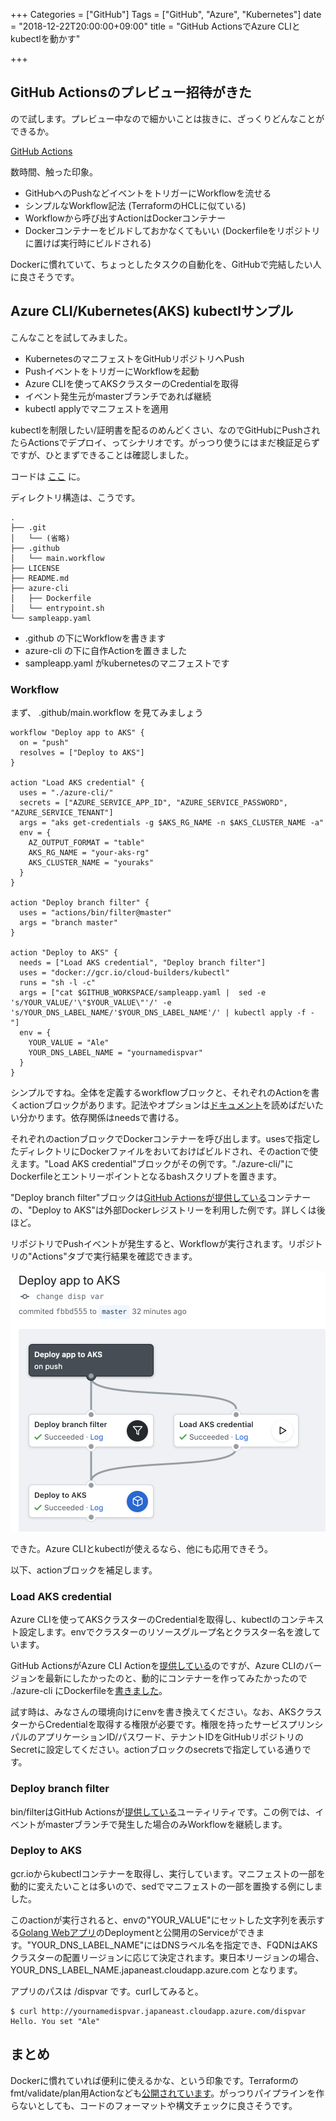+++
Categories = ["GitHub"]
Tags = ["GitHub", "Azure", "Kubernetes"]
date = "2018-12-22T20:00:00+09:00"
title = "GitHub ActionsでAzure CLIとkubectlを動かす"

+++

## GitHub Actionsのプレビュー招待がきた

ので試します。プレビュー中なので細かいことは抜きに、ざっくりどんなことができるか。

[GitHub Actions](https://developer.github.com/actions/)

数時間、触った印象。

* GitHubへのPushなどイベントをトリガーにWorkflowを流せる
* シンプルなWorkflow記法 (TerraformのHCLに似ている)
* Workflowから呼び出すActionはDockerコンテナー
* Dockerコンテナーをビルドしておかなくてもいい (Dockerfileをリポジトリに置けば実行時にビルドされる)

Dockerに慣れていて、ちょっとしたタスクの自動化を、GitHubで完結したい人に良さそうです。

## Azure CLI/Kubernetes(AKS) kubectlサンプル

こんなことを試してみました。

* KubernetesのマニフェストをGitHubリポジトリへPush
* PushイベントをトリガーにWorkflowを起動
* Azure CLIを使ってAKSクラスターのCredentialを取得
* イベント発生元がmasterブランチであれば継続
* kubectl applyでマニフェストを適用

kubectlを制限したい/証明書を配るのめんどくさい、なのでGitHubにPushされたらActionsでデプロイ、ってシナリオです。がっつり使うにはまだ検証足らずですが、ひとまずできることは確認しました。

コードは [ここ](https://github.com/ToruMakabe/actions-playground) に。

ディレクトリ構造は、こうです。

```
.
├── .git
│   └── (省略)
├── .github
│   └── main.workflow
├── LICENSE
├── README.md
├── azure-cli
│   ├── Dockerfile
│   └── entrypoint.sh
└── sampleapp.yaml
```

* .github の下にWorkflowを書きます
* azure-cli の下に自作Actionを置きました
* sampleapp.yaml がkubernetesのマニフェストです

### Workflow

まず、 .github/main.workflow を見てみましょう

```
workflow "Deploy app to AKS" {
  on = "push"
  resolves = ["Deploy to AKS"]
}

action "Load AKS credential" {
  uses = "./azure-cli/"
  secrets = ["AZURE_SERVICE_APP_ID", "AZURE_SERVICE_PASSWORD", "AZURE_SERVICE_TENANT"]
  args = "aks get-credentials -g $AKS_RG_NAME -n $AKS_CLUSTER_NAME -a"
  env = {
    AZ_OUTPUT_FORMAT = "table"
    AKS_RG_NAME = "your-aks-rg"
    AKS_CLUSTER_NAME = "youraks"
  }
}

action "Deploy branch filter" {
  uses = "actions/bin/filter@master"
  args = "branch master"
}

action "Deploy to AKS" {
  needs = ["Load AKS credential", "Deploy branch filter"]
  uses = "docker://gcr.io/cloud-builders/kubectl"
  runs = "sh -l -c"
  args = ["cat $GITHUB_WORKSPACE/sampleapp.yaml |  sed -e 's/YOUR_VALUE/'\"$YOUR_VALUE\"'/' -e 's/YOUR_DNS_LABEL_NAME/'$YOUR_DNS_LABEL_NAME'/' | kubectl apply -f - "]
  env = {
    YOUR_VALUE = "Ale"
    YOUR_DNS_LABEL_NAME = "yournamedispvar"
  }
}
```

シンプルですね。全体を定義するworkflowブロックと、それぞれのActionを書くactionブロックがあります。記法やオプションは[ドキュメント](https://developer.github.com/actions/creating-workflows/)を読めばだいたい分かります。依存関係はneedsで書ける。

それぞれのactionブロックでDockerコンテナーを呼び出します。usesで指定したディレクトリにDockerファイルをおいておけばビルドされ、そのactionで使えます。"Load AKS credential"ブロックがその例です。"./azure-cli/"にDockerfileとエントリーポイントとなるbashスクリプトを置きます。

"Deploy branch filter"ブロックは[GitHub Actionsが提供している](https://github.com/actions)コンテナーの、"Deploy to AKS"は外部Dockerレジストリーを利用した例です。詳しくは後ほど。

リポジトリでPushイベントが発生すると、Workflowが実行されます。リポジトリの"Actions"タブで実行結果を確認できます。

![Workflow](https://raw.githubusercontent.com/ToruMakabe/Images/master/ghaction_sc.png)

できた。Azure CLIとkubectlが使えるなら、他にも応用できそう。

以下、actionブロックを補足します。

### Load AKS credential

Azure CLIを使ってAKSクラスターのCredentialを取得し、kubectlのコンテキスト設定します。envでクラスターのリソースグループ名とクラスター名を渡しています。

GitHub ActionsがAzure CLI Actionを[提供している](https://github.com/actions/azure)のですが、Azure CLIのバージョンを最新にしたかったのと、動的にコンテナーを作ってみたかったので ./azure-cli にDockerfileを[書きました](https://github.com/ToruMakabe/actions-playground/tree/master/azure-cli)。

試す時は、みなさんの環境向けにenvを書き換えてください。なお、AKSクラスターからCredentialを取得する権限が必要です。権限を持ったサービスプリンシパルのアプリケーションID/パスワード、テナントIDをGitHubリポジトリのSecretに設定してください。actionブロックのsecretsで指定している通りです。

### Deploy branch filter

bin/filterはGitHub Actionsが[提供している](https://github.com/actions/bin)ユーティリティです。この例では、イベントがmasterブランチで発生した場合のみWorkflowを継続します。

### Deploy to AKS

gcr.ioからkubectlコンテナーを取得し、実行しています。マニフェストの一部を動的に変えたいことは多いので、sedでマニフェストの一部を置換する例にしました。

このactionが実行されると、envの"YOUR_VALUE"にセットした文字列を表示する[Golang Webアプリ](https://github.com/ToruMakabe/container-simpledemo/blob/master/displayEnvVar/main.go)のDeploymentと公開用のServiceができます。"YOUR_DNS_LABEL_NAME"にはDNSラベル名を指定でき、FQDNはAKSクラスターの配置リージョンに応じて決定されます。東日本リージョンの場合、YOUR_DNS_LABEL_NAME.japaneast.cloudapp.azure.com となります。

アプリのパスは /dispvar です。curlしてみると。

```
$ curl http://yournamedispvar.japaneast.cloudapp.azure.com/dispvar
Hello. You set "Ale"
```

## まとめ

Dockerに慣れていれば便利に使えるかな、という印象です。Terraformのfmt/validate/plan用Actionなども[公開されています](https://www.terraform.io/docs/github-actions/index.html)。がっつりパイプラインを作らないとしても、コードのフォーマットや構文チェックに良さそうです。